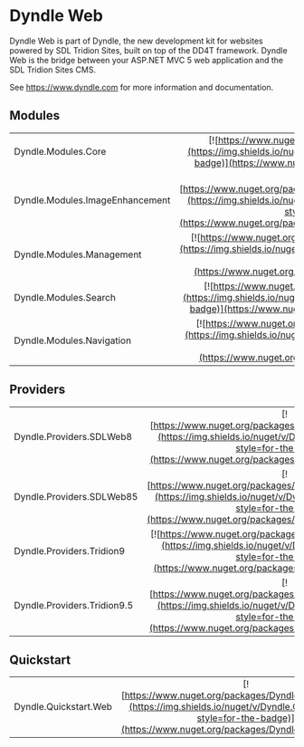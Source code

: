 # Dyndle Web
Dyndle Web is part of Dyndle, the new development kit for websites powered by SDL Tridion Sites, built on top of the DD4T framework. Dyndle Web is the bridge between your <span>ASP.</span>NET MVC 5 web application and the SDL Tridion Sites CMS.

See https://www.dyndle.com for more information and documentation.

## Modules
|   |   |
| ------- | :-------: |
| Dyndle.Modules.Core | [![https://www.nuget.org/packages/Dyndle.Modules.Core](https://img.shields.io/nuget/v/Dyndle.Modules.Core?style=for-the-badge)](https://www.nuget.org/packages/Dyndle.Modules.Core) |
| Dyndle.Modules.ImageEnhancement | [![https://www.nuget.org/packages/Dyndle.Modules.ImageEnhancement](https://img.shields.io/nuget/v/Dyndle.Modules.ImageEnhancement?style=for-the-badge)](https://www.nuget.org/packages/Dyndle.Modules.ImageEnhancement) |
| Dyndle.Modules.Management | [![https://www.nuget.org/packages/Dyndle.Modules.Management](https://img.shields.io/nuget/v/Dyndle.Modules.Management?style=for-the-badge)](https://www.nuget.org/packages/Dyndle.Modules.Management) |
| Dyndle.Modules.Search | [![https://www.nuget.org/packages/Dyndle.Modules.Search](https://img.shields.io/nuget/v/Dyndle.Modules.Search?style=for-the-badge)](https://www.nuget.org/packages/Dyndle.Modules.Search) |
| Dyndle.Modules.Navigation | [![https://www.nuget.org/packages/Dyndle.Modules.Navigation](https://img.shields.io/nuget/v/Dyndle.Modules.Navigation?style=for-the-badge)](https://www.nuget.org/packages/Dyndle.Modules.Navigation) |


## Providers
|   |   |
| ------- | :-------: |
| Dyndle.Providers.SDLWeb8 | [![https://www.nuget.org/packages/Dyndle.Providers.SDLWeb8](https://img.shields.io/nuget/v/Dyndle.Providers.SDLWeb8?style=for-the-badge)](https://www.nuget.org/packages/Dyndle.Providers.SDLWeb8) |
| Dyndle.Providers.SDLWeb85 | [![https://www.nuget.org/packages/Dyndle.Providers.SDLWeb85](https://img.shields.io/nuget/v/Dyndle.Providers.SDLWeb85?style=for-the-badge)](https://www.nuget.org/packages/Dyndle.Providers.SDLWeb85) |
| Dyndle.Providers.Tridion9 | [![https://www.nuget.org/packages/Dyndle.Providers.Tridion9](https://img.shields.io/nuget/v/Dyndle.Providers.Tridion9?style=for-the-badge)](https://www.nuget.org/packages/Dyndle.Providers.Tridion9) |
| Dyndle.Providers.Tridion9.5 | [![https://www.nuget.org/packages/Dyndle.Providers.Tridion9.5](https://img.shields.io/nuget/v/Dyndle.Providers.Tridion9.5?style=for-the-badge)](https://www.nuget.org/packages/Dyndle.Providers.Tridion9.5) |

## Quickstart
|   |   |
| ------- | :-------: |
| Dyndle.Quickstart.Web | [![https://www.nuget.org/packages/Dyndle.Quickstart.Web](https://img.shields.io/nuget/v/Dyndle.Quickstart.Web?style=for-the-badge)](https://www.nuget.org/packages/Dyndle.Quickstart.Web) |
